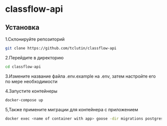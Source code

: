 # classflow-api

## Установка

1.Склонируйте репозиторий
```bash
git clone https://github.com/tclutin/classflow-api
```
2.Перейдите в директорию 
```bash
cd classflow-api
```
3.Измените название файла .env.example на .env, затем настройте его по мере необходимости

4.Запустите контейнеры
```bash
docker-compose up
```

5,Также примените миграции для контейнера с приложением
```bash
docker exec <name of container with app> goose -dir migrations postgres "postgresql://postgres:postgres@localhost:5432/schedule_backend?sslmode=disable" up 
```